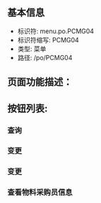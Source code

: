 
## 基本信息

- 标识符: menu.po.PCMG04
- 标识符缩写: PCMG04
- 类型: 菜单
- 路径: /po/PCMG04

## 页面功能描述：





## 按钮列表:


### 查询



### 变更



### 变更



### 查看物料采购员信息


